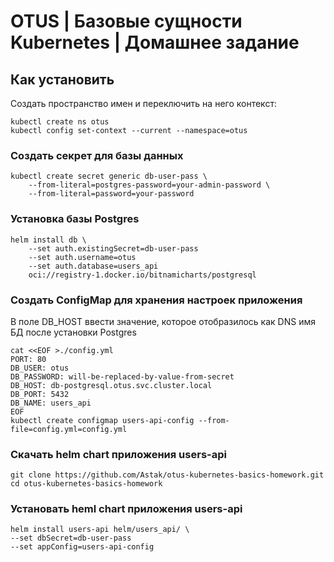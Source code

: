 # OTUS | Базовые сущности Kubernetes | Домашнее задание
## Как установить
Создать пространство имен и переключить на него контекст:
```
kubectl create ns otus
kubectl config set-context --current --namespace=otus
```
### Создать секрет для базы данных
```
kubectl create secret generic db-user-pass \
    --from-literal=postgres-password=your-admin-password \
    --from-literal=password=your-password
```
### Установка базы Postgres
```
helm install db \
    --set auth.existingSecret=db-user-pass
    --set auth.username=otus
    --set auth.database=users_api
    oci://registry-1.docker.io/bitnamicharts/postgresql
```
### Создать ConfigMap для хранения настроек приложения
В поле DB_HOST ввести значение, которое отобразилось как DNS имя БД после установки Postgres
```
cat <<EOF >./config.yml
PORT: 80
DB_USER: otus
DB_PASSWORD: will-be-replaced-by-value-from-secret
DB_HOST: db-postgresql.otus.svc.cluster.local
DB_PORT: 5432
DB_NAME: users_api
EOF
kubectl create configmap users-api-config --from-file=config.yml=config.yml
```
### Скачать helm chart приложения users-api
```
git clone https://github.com/Astak/otus-kubernetes-basics-homework.git
cd otus-kubernetes-basics-homework
```

### Установать heml chart приложения users-api
```
helm install users-api helm/users_api/ \
--set dbSecret=db-user-pass
--set appConfig=users-api-config
```